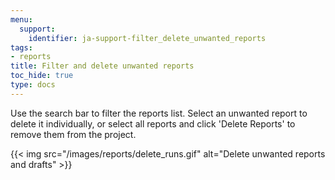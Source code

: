 ```yaml
---
menu:
  support:
    identifier: ja-support-filter_delete_unwanted_reports
tags:
- reports
title: Filter and delete unwanted reports
toc_hide: true
type: docs
---
```


Use the search bar to filter the reports list. Select an unwanted report to delete it individually, or select all reports and click 'Delete Reports' to remove them from the project.

{{< img src="/images/reports/delete_runs.gif" alt="Delete unwanted reports and drafts" >}}